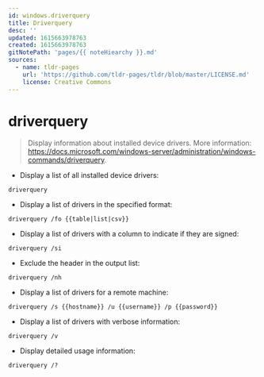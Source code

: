 ```yaml
---
id: windows.driverquery
title: Driverquery
desc: ''
updated: 1615663978763
created: 1615663978763
gitNotePath: 'pages/{{ noteHiearchy }}.md'
sources:
  - name: tldr-pages
    url: 'https://github.com/tldr-pages/tldr/blob/master/LICENSE.md'
    license: Creative Commons
---
```

# driverquery

> Display information about installed device drivers.
> More information: <https://docs.microsoft.com/windows-server/administration/windows-commands/driverquery>.

- Display a list of all installed device drivers:

`driverquery`

- Display a list of drivers in the specified format:

`driverquery /fo {{table|list|csv}}`

- Display a list of drivers with a column to indicate if they are signed:

`driverquery /si`

- Exclude the header in the output list:

`driverquery /nh`

- Display a list of drivers for a remote machine:

`driverquery /s {{hostname}} /u {{username}} /p {{password}}`

- Display a list of drivers with verbose information:

`driverquery /v`

- Display detailed usage information:

`driverquery /?`

